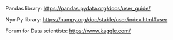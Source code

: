 Pandas library: https://pandas.pydata.org/docs/user_guide/

NymPy library: https://numpy.org/doc/stable/user/index.html#user

Forum for Data scientists: https://www.kaggle.com/

